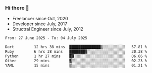 ### Hi there 👋

- Freelancer since Oct, 2020
- Developer since July, 2017
- Structral Engineer since July, 2012

<!--START_SECTION:waka-->

```txt
From: 27 June 2025 - To: 04 July 2025

Dart         12 hrs 38 mins  ██████████████▒░░░░░░░░░░   57.81 %
Ruby         6 hrs 38 mins   ███████▓░░░░░░░░░░░░░░░░░   30.38 %
Python       1 hr 27 mins    █▓░░░░░░░░░░░░░░░░░░░░░░░   06.66 %
Other        29 mins         ▓░░░░░░░░░░░░░░░░░░░░░░░░   02.23 %
YAML         15 mins         ▒░░░░░░░░░░░░░░░░░░░░░░░░   01.21 %
```

<!--END_SECTION:waka-->
